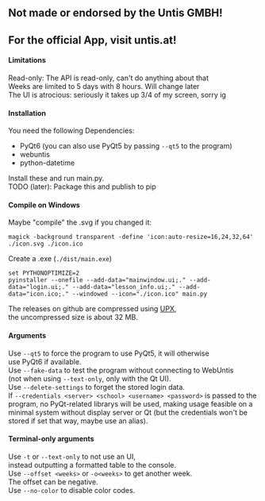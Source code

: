 ## Not made or endorsed by the Untis GMBH!
## For the official App, visit untis.at!

#### Limitations
Read-only: The API is read-only, can't do anything about that  
Weeks are limited to 5 days with 8 hours. Will change later  
The UI is atrocious: seriously it takes up 3/4 of my screen, sorry ig  

#### Installation
You need the following Dependencies:  
* PyQt6 (you can also use PyQt5 by passing `--qt5` to the program)  
* webuntis  
* python-datetime  

Install these and run main.py.  
TODO (later): Package this and publish to pip  

#### Compile on Windows
Maybe "compile" the .svg if you changed it:  
```
magick -background transparent -define 'icon:auto-resize=16,24,32,64' ./icon.svg ./icon.ico
```
Create a .exe (`./dist/main.exe`)  
```
set PYTHONOPTIMIZE=2
pyinstaller --onefile --add-data="mainwindow.ui;." --add-data="login.ui;." --add-data="lesson_info.ui;." --add-data="icon.ico;." --windowed --icon="./icon.ico" main.py
```
The releases on github are compressed using [UPX](https://upx.github.io/),  
the uncompressed size is about 32 MB.  

#### Arguments
Use `--qt5` to force the program to use PyQt5, it will otherwise  
use PyQt6 if available.  
Use `--fake-data` to test the program without connecting to WebUntis  
(not when using `--text-only`, only with the Qt UI).  
Use `--delete-settings` to forget the stored login data.  
If `--credentials <server> <school> <username> <password>` is passed to the  
program, no PyQt-related librarys will be used, making usage feasible on a  
minimal system without display server or Qt (but the credentials won't be  
stored if set that way, maybe use an alias).  

#### Terminal-only arguments
Use `-t` or `--text-only` to not use an UI,  
instead outputting a formatted table to the console.  
Use `--offset <weeks>` or `-o<weeks>` to get another week.  
The offset can be negative.  
Use `--no-color` to disable color codes.
